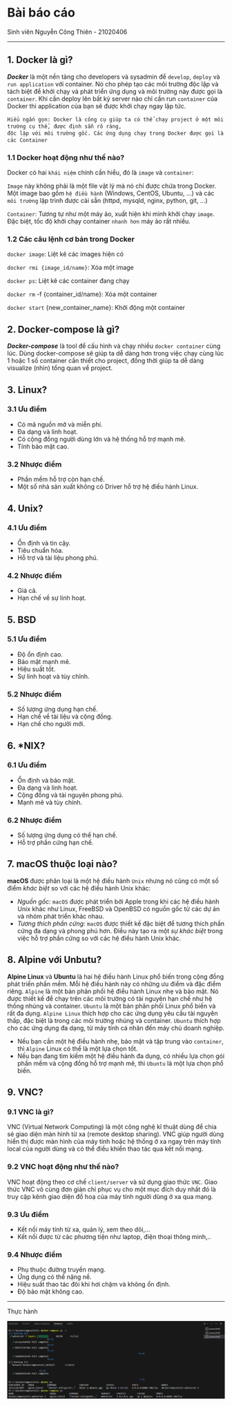 # Bài báo cáo
Sinh viên Nguyễn Công Thiên - 21020406
***
## 1. Docker là gì?
***Docker*** là một nền tảng cho developers và sysadmin để `develop`, `deploy` và `run application` với container. Nó cho phép tạo các môi trường độc lập và tách biệt để khởi chạy và phát triển ứng dụng và môi trường này được gọi là `container`. Khi cần deploy lên bất kỳ server nào chỉ cần run `container` của Docker thì application của bạn sẽ được khởi chạy ngay lập tức.

    Hiểu ngắn gọn: Docker là công cụ giúp ta có thể chạy project ở một môi trường cụ thể, được định sẵn rõ ràng,
    độc lập với môi trường gốc. Các ứng dụng chạy trong Docker được gọi là các Container
### 1.1 Docker hoạt động như thế nào?
Docker có hai `khái niệm` chính cần hiểu, đó là `image` và `container`:

`Image` này không phải là một file vật lý mà nó chỉ được chứa trong Docker. Một image bao gồm `hệ điều hành` (Windows, CentOS, Ubuntu, …) và các `môi trường` lập trình được cài sẵn (httpd, mysqld, nginx, python, git, …)

`Container`: Tương tự như một máy ảo, xuất hiện khi mình khởi chạy `image`. Đặc biệt, tốc độ khởi chạy container `nhanh hơn` máy ảo rất nhiều.
### 1.2 Các câu lệnh cơ bản trong Docker
`docker image`: Liệt kê các images hiện có

`docker rmi {image_id/name}`: Xóa một image

`docker ps`: Liệt kê các container đang chạy

`docker rm` -f {container_id/name}: Xóa một container

`docker start` {new_container_name}: Khởi động một container

## 2. Docker-compose là gì?
***Docker-compose*** là tool để cấu hình và chạy nhiều `docker container` cùng lúc. Dùng docker-compose sẽ giúp ta dễ dàng hơn trong việc chạy cùng lúc 1 hoặc 1 số container cần thiết cho project, đồng thời giúp ta dễ dàng visualize (nhìn) tổng quan về project.
## 3. Linux?
 ### 3.1 Ưu điểm
- Có mã nguồn mở và miễn phí.
- Đa dạng và linh hoạt.
- Có cộng đồng người dùng lớn và hệ thống hỗ trợ mạnh mẽ.
- Tính bảo mật cao.
### 3.2 Nhược điểm
- Phần mềm hỗ trợ còn hạn chế.
- Một số nhà sản xuất không có Driver hỗ trợ hệ điều hành Linux.
## 4. Unix?
### 4.1 Ưu điểm
- Ổn định và tin cậy.
- Tiêu chuẩn hóa.
- Hỗ trợ và tài liệu phong phú.

### 4.2 Nhược điểm
- Giá cả.
- Hạn chế về sự linh hoạt.

## 5. BSD
### 5.1 Ưu điểm
- Độ ổn định cao.
- Bảo mật mạnh mẽ.
- Hiệu suất tốt.
- Sự linh hoạt và tùy chỉnh.
### 5.2 Nhược điểm
- Số lượng ứng dụng hạn chế.
- Hạn chế về tài liệu và cộng đồng.
- Hạn chế cho người mới.
## 6. *NIX?
### 6.1 Ưu điểm
- Ổn định và bảo mật.
- Đa dạng và linh hoạt.
- Cộng đồng và tài nguyên phong phú.
- Mạnh mẽ và tùy chỉnh.

### 6.2 Nhược điểm
- Số lượng ứng dụng có thể hạn chế.
- Hỗ trợ phần cứng hạn chế.

## 7. macOS thuộc loại nào?
**macOS** được phân loại là một hệ điều hành `Unix` nhưng nó cũng có một số điểm *khác biệt* so với các hệ điều hành Unix khác:
- *Nguồn gốc:* `macOS` được phát triển bởi Apple trong khi các hệ điều hành Unix khác như Linux, FreeBSD và OpenBSD có nguồn gốc từ các dự án và nhóm phát triển khác nhau.
- *Tương thích phần cứng:* `macOS` được thiết kế đặc biệt để tương thích phần cứng đa dạng và phong phú hơn. Điều này tạo ra một *sự khác biệt* trong việc hỗ trợ phần cứng so với các hệ điều hành Unix khác.

## 8. Alpine với Unbutu?
**Alpine Linux** và **Ubuntu** là hai hệ điều hành Linux phổ biến trong cộng đồng phát triển phần mềm. Mỗi hệ điều hành này có những ưu điểm và đặc điểm riêng.
`Alpine` là một bản phân phối hệ điều hành Linux nhẹ và bảo mật. Nó được thiết kế để chạy trên các môi trường có tài nguyên hạn chế như hệ thống nhúng và container. 
`Ubuntu` là một bản phân phối Linux phổ biến và rất đa dụng.
`Alpine Linux` thích hợp cho các ứng dụng yêu cầu tài nguyên thấp, đặc biệt là trong các môi trường nhúng và container. `Ubuntu` thích hợp cho các ứng dụng đa dạng, từ máy tính cá nhân đến máy chủ doanh nghiệp.
- Nếu bạn cần một hệ điều hành nhẹ, bảo mật và tập trung vào `container`, thì `Alpine` Linux có thể là một lựa chọn tốt.
- Nếu bạn đang tìm kiếm một hệ điều hành đa dụng, có nhiều lựa chọn gói phần mềm và cộng đồng hỗ trợ mạnh mẽ, thì `Ubuntu` là một lựa chọn phổ biến.


## 9. VNC?
### 9.1 VNC là gì?
VNC (Virtual Network Computing) là một công nghệ kĩ thuật dùng để chia sẻ giao diện màn hình từ xa (remote desktop sharing). VNC giúp người dùng hiển thị được màn hình của máy tính hoặc hệ thống ở xa ngay trên máy tính local của người dùng và có thể điều khiển thao tác qua kết nối mạng.
### 9.2 VNC hoạt động như thế nào?
VNC hoạt động theo cơ chế `client/server` và sử dụng giao thức `VNC`. Giao thức VNC vô cùng đơn giản chỉ phục vụ cho một mục đích duy nhất đó là truy cập kênh giao diện đồ hoạ của máy tính người dùng ở xa qua mạng.

### 9.3 Ưu điểm
- Kết nối máy tính từ xa, quản lý, xem theo dõi,…
- Kết nối được từ các phương tiện như laptop, điện thoại thông minh,..

### 9.4 Nhược điểm
- Phụ thuộc đường truyền mạng.
- Ứng dụng có thể nặng nề.
- Hiệu suất thao tác đôi khi hơi chậm và không ổn định.
- Độ bảo mật không cao.

---
Thực hành

![example](fileImage_Thuc_hanh.png)

